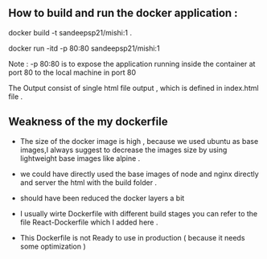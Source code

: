 ## How to build and run the docker application :


docker build -t sandeepsp21/mishi:1 .

docker run -itd -p 80:80 sandeepsp21/mishi:1

Note : -p 80:80 is to expose the application running inside the container at port 80 to the local machine in port 80

The Output consist of single html file output , which is defined in index.html file .


## Weakness of the my dockerfile 

- The size of the docker image is high , because we used ubuntu as base images,I always suggest to decrease the images size by using lightweight base images like alpine . 
- we could have directly used the base images of node and nginx directly and server the html with the build folder .
- should have been reduced the docker layers a bit 

- I usually wirte Dockerfile with different build stages you can refer to the file React-Dockerfile which I added here .

- This Dockerfile is not Ready to use in production ( because it needs some optimization )



